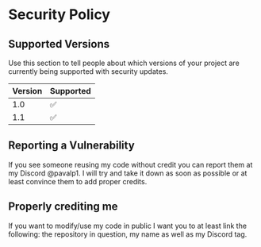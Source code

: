 # Security Policy

## Supported Versions

Use this section to tell people about which versions of your project are
currently being supported with security updates.

| Version | Supported          |
| ------- | ------------------ |
| 1.0     | :white_check_mark: |
| 1.1     | :white_check_mark: |


## Reporting a Vulnerability

If you see someone reusing my code without credit you can report them at my Discord @pavalp1. 
I will try and take it down as soon as possible or at least convince them to add proper credits.

## Properly crediting me

If you want to modify/use my code in public I want you to at least link the following:
the repository in question, my name as well as my Discord tag.
